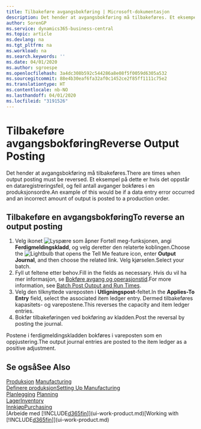 ```yaml
---
title: Tilbakeføre avgangsbokføring | Microsoft-dokumentasjon
description: Det hender at avgangsbokføring må tilbakeføres. Et eksempel på dette er hvis det oppstår en dataregistreringsfeil, og feil antall avganger bokføres i en produksjonsordre.
author: SorenGP
ms.service: dynamics365-business-central
ms.topic: article
ms.devlang: na
ms.tgt_pltfrm: na
ms.workload: na
ms.search.keywords: ''
ms.date: 04/01/2020
ms.author: sgroespe
ms.openlocfilehash: 3a4dc308b592c544286a8e08f5f0059d6305a532
ms.sourcegitcommit: 88e4b30eaf6fa32af0c1452ce2f85ff1111c75e2
ms.translationtype: HT
ms.contentlocale: nb-NO
ms.lasthandoff: 04/01/2020
ms.locfileid: "3191526"
---
```

# <a name="reverse-output-posting"></a><span data-ttu-id="55288-104">Tilbakeføre avgangsbokføring</span><span class="sxs-lookup"><span data-stu-id="55288-104">Reverse Output Posting</span></span>
<span data-ttu-id="55288-105">Det hender at avgangsbokføring må tilbakeføres.</span><span class="sxs-lookup"><span data-stu-id="55288-105">There are times when output posting must be reversed.</span></span> <span data-ttu-id="55288-106">Et eksempel på dette er hvis det oppstår en dataregistreringsfeil, og feil antall avganger bokføres i en produksjonsordre.</span><span class="sxs-lookup"><span data-stu-id="55288-106">An example of this would be if a data entry error occurred and an incorrect amount of output is posted to a production order.</span></span>  

## <a name="to-reverse-an-output-posting"></a><span data-ttu-id="55288-107">Tilbakeføre en avgangsbokføring</span><span class="sxs-lookup"><span data-stu-id="55288-107">To reverse an output posting</span></span>  
1.  <span data-ttu-id="55288-108">Velg ikonet ![Lyspære som åpner Fortell meg-funksjonen](media/ui-search/search_small.png "Fortell hva du vil gjøre"), angi **Ferdigmeldingskladd**, og velg deretter den relaterte koblingen.</span><span class="sxs-lookup"><span data-stu-id="55288-108">Choose the ![Lightbulb that opens the Tell Me feature](media/ui-search/search_small.png "Tell me what you want to do") icon, enter **Output Journal**, and then choose the related link.</span></span> <span data-ttu-id="55288-109">Velg kjørselen.</span><span class="sxs-lookup"><span data-stu-id="55288-109">Select your batch.</span></span>  
2. <span data-ttu-id="55288-110">Fyll ut feltene etter behov.</span><span class="sxs-lookup"><span data-stu-id="55288-110">Fill in the fields as necessary.</span></span> <span data-ttu-id="55288-111">Hvis du vil ha mer informasjon, se [Bokføre avgang og operasjonstid](production-how-to-post-output-quantity.md).</span><span class="sxs-lookup"><span data-stu-id="55288-111">For more information, see [Batch Post Output and Run Times](production-how-to-post-output-quantity.md).</span></span>
3.  <span data-ttu-id="55288-112">Velg den tilknyttede vareposten i **Utligningspost**-feltet.</span><span class="sxs-lookup"><span data-stu-id="55288-112">In the **Applies-To Entry** field, select the associated item ledger entry.</span></span> <span data-ttu-id="55288-113">Dermed tilbakeføres kapasitets- og varepostene.</span><span class="sxs-lookup"><span data-stu-id="55288-113">This reverses the capacity and item ledger entries.</span></span>  
4. <span data-ttu-id="55288-114">Bokfør tilbakeføringen ved bokføring av kladden.</span><span class="sxs-lookup"><span data-stu-id="55288-114">Post the reversal by posting the journal.</span></span>  

<span data-ttu-id="55288-115">Postene i ferdigmeldingskladden bokføres i vareposten som en oppjustering.</span><span class="sxs-lookup"><span data-stu-id="55288-115">The output journal entries are posted to the item ledger as a positive adjustment.</span></span>  

## <a name="see-also"></a><span data-ttu-id="55288-116">Se også</span><span class="sxs-lookup"><span data-stu-id="55288-116">See Also</span></span>  
 <span data-ttu-id="55288-117">[Produksjon](production-manage-manufacturing.md)  </span><span class="sxs-lookup"><span data-stu-id="55288-117">[Manufacturing](production-manage-manufacturing.md)  </span></span>  
 [<span data-ttu-id="55288-118">Definere produksjon</span><span class="sxs-lookup"><span data-stu-id="55288-118">Setting Up Manufacturing</span></span>](production-configure-production-processes.md)  
 <span data-ttu-id="55288-119">[Planlegging](production-planning.md)    </span><span class="sxs-lookup"><span data-stu-id="55288-119">[Planning](production-planning.md)    </span></span>  
 [<span data-ttu-id="55288-120">Lager</span><span class="sxs-lookup"><span data-stu-id="55288-120">Inventory</span></span>](inventory-manage-inventory.md)  
 [<span data-ttu-id="55288-121">Innkjøp</span><span class="sxs-lookup"><span data-stu-id="55288-121">Purchasing</span></span>](purchasing-manage-purchasing.md)  
 <span data-ttu-id="55288-122">[Arbeide med [!INCLUDE[d365fin](includes/d365fin_md.md)]](ui-work-product.md)</span><span class="sxs-lookup"><span data-stu-id="55288-122">[Working with [!INCLUDE[d365fin](includes/d365fin_md.md)]](ui-work-product.md)</span></span>  
